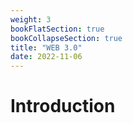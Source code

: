 ```yaml
---
weight: 3
bookFlatSection: true
bookCollapseSection: true
title: "WEB 3.0"
date: 2022-11-06
---
```


# Introduction

